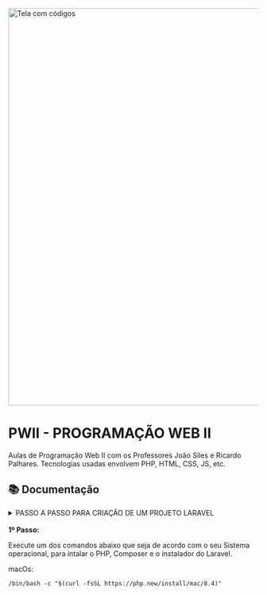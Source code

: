 <picture>
  <img alt="Tela com códigos" src="https://images.prismic.io/vaultinum/0458a9f1-e149-4037-b9aa-aa4b4fb53c25_propriete-intellectuelle-code-source-protection-compressed.jpg?auto=compress,format&rect=0,0,2400,981&w=2400&h=981" width="800">
</picture>

# PWII - PROGRAMAÇÃO WEB II
Aulas de Programação Web II com os Professores João Siles e Ricardo Palhares. Tecnologias usadas envolvem PHP, HTML, CSS, JS, etc.

## 📚 Documentação
<details>
<summary>
PASSO A PASSO PARA CRIAÇÃO DE UM PROJETO LARAVEL
</summary>
</details>

<br>
<strong>1º Passo: </strong>

Execute um dos comandos abaixo que seja de acordo com o seu Sistema operacional, para intalar o PHP, Composer e o instalador do Laravel.

macOs:
```
/bin/bash -c "$(curl -fsSL https://php.new/install/mac/8.4)"
```